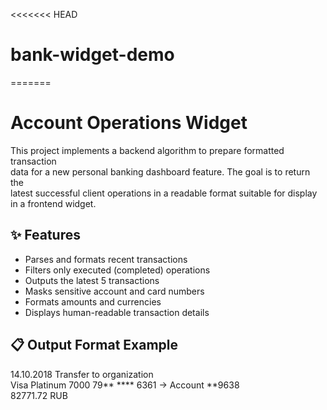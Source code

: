 <<<<<<< HEAD
# bank-widget-demo
=======
# Account Operations Widget

This project implements a backend algorithm to prepare formatted transaction  
data for a new personal banking dashboard feature. The goal is to return the  
latest successful client operations in a readable format suitable for display  
in a frontend widget.

## ✨ Features

- Parses and formats recent transactions
- Filters only executed (completed) operations
- Outputs the latest 5 transactions
- Masks sensitive account and card numbers
- Formats amounts and currencies
- Displays human-readable transaction details

## 📋 Output Format Example

14.10.2018 Transfer to organization  
Visa Platinum 7000 79** **** 6361 -> Account **9638  
82771.72 RUB  

